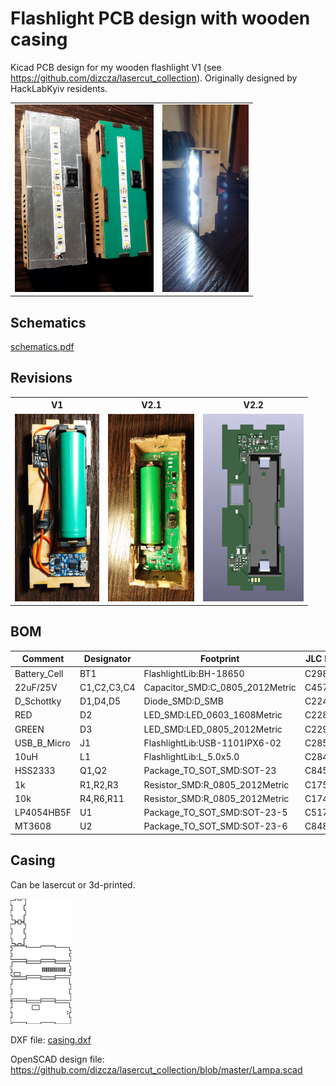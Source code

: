 # Flashlight PCB design with wooden casing

Kicad PCB design for my wooden flashlight V1 (see https://github.com/dizcza/lasercut_collection). Originally designed by HackLabKyiv residents.


<table>
  <tr>
   <td><img src="./images/view_both.jpg" height="300" ></td>
   <td><img src="https://github.com/dizcza/lasercut_collection/blob/master/images/flashlight1.jpg" height="300" ></td>
  </tr>
</table>



## Schematics

[schematics.pdf](schematics.pdf)


## Revisions

<table>
  <tr>
   <th>V1</th>
   <th>V2.1</th>
   <th>V2.2</th>
  </tr>
  <tr>
   <td><img src="./images/v1.jpg" height="300" ></td>
   <td><img src="./images/v2_1.jpg" height="300" ></td>
   <td><img src="./images/view_bottom_v2.png" height="300" ></td>
  </tr>
</table>


## BOM

|Comment     |Designator |Footprint                      |JLC Part #|
|------------|-----------|-------------------------------|----------|
|Battery_Cell|BT1        |FlashlightLib:BH-18650         |C2988620  |
|22uF/25V    |C1,C2,C3,C4|Capacitor_SMD:C_0805_2012Metric|C45783    |
|D_Schottky  |D1,D4,D5   |Diode_SMD:D_SMB                |C22452    |
|RED         |D2         |LED_SMD:LED_0603_1608Metric    |C2286     |
|GREEN       |D3         |LED_SMD:LED_0805_2012Metric    |C2297     |
|USB_B_Micro |J1         |FlashlightLib:USB-1101IPX6-02  |C2858269  |
|10uH        |L1         |FlashlightLib:L_5.0x5.0        |C2849501  |
|HSS2333     |Q1,Q2      |Package_TO_SOT_SMD:SOT-23      |C845590   |
|1k          |R1,R2,R3   |Resistor_SMD:R_0805_2012Metric |C17513    |
|10k         |R4,R6,R11  |Resistor_SMD:R_0805_2012Metric |C17414    |
|LP4054HB5F  |U1         |Package_TO_SOT_SMD:SOT-23-5    |C517187   |
|MT3608      |U2         |Package_TO_SOT_SMD:SOT-23-6    |C84817    |


## Casing

Can be lasercut or 3d-printed.

<img src="./casing/casing.svg" height="200" >

DXF file: [casing.dxf](./casing/casing.dxf)

OpenSCAD design file: https://github.com/dizcza/lasercut_collection/blob/master/Lampa.scad

